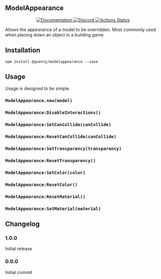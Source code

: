 ## ModelAppearance
<div align="center">
  <a href="http://quenty.github.io/api/">
    <img src="https://img.shields.io/badge/docs-website-green.svg" alt="Documentation" />
  </a>
  <a href="https://discord.gg/mhtGUS8">
    <img src="https://img.shields.io/badge/discord-nevermore-blue.svg" alt="Discord" />
  </a>
  <a href="https://github.com/Quenty/NevermoreEngine/actions">
    <img src="https://github.com/Quenty/NevermoreEngine/workflows/luacheck/badge.svg" alt="Actions Status" />
  </a>
</div>

Allows the appearance of a model to be overridden. Most commonly used when placing down an object in a building game.

## Installation
```
npm install @quenty/modelappearance --save
```

## Usage
Usage is designed to be simple.

### `ModelAppearance.new(model)`

### `ModelAppearance:DisableInteractions()`

### `ModelAppearance:SetCanCollide(canCollide)`

### `ModelAppearance:ResetCanCollide(canCollide)`

### `ModelAppearance:SetTransparency(transparency)`

### `ModelAppearance:ResetTransparency()`

### `ModelAppearance:SetColor(color)`

### `ModelAppearance:ResetColor()`

### `ModelAppearance:ResetMaterial()`

### `ModelAppearance:SetMaterial(material)`


## Changelog

### 1.0.0
Initial release

### 0.0.0
Initial commit
